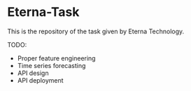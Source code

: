 # Eterna-Task

This is the repository of the task given by Eterna Technology.

TODO: 
- Proper feature engineering
- Time series forecasting
- API design
- API deployment

